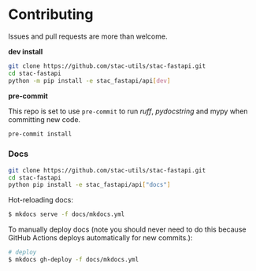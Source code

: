 # Contributing

Issues and pull requests are more than welcome.

**dev install**

```bash
git clone https://github.com/stac-utils/stac-fastapi.git
cd stac-fastapi
python -m pip install -e stac_fastapi/api[dev]
```

**pre-commit**

This repo is set to use `pre-commit` to run *ruff*, *pydocstring* and mypy when committing new code.

```bash
pre-commit install
```

### Docs

```bash
git clone https://github.com/stac-utils/stac-fastapi.git
cd stac-fastapi
python pip install -e stac_fastapi/api["docs"]
```

Hot-reloading docs:

```bash
$ mkdocs serve -f docs/mkdocs.yml
```

To manually deploy docs (note you should never need to do this because GitHub
Actions deploys automatically for new commits.):

```bash
# deploy
$ mkdocs gh-deploy -f docs/mkdocs.yml
```
